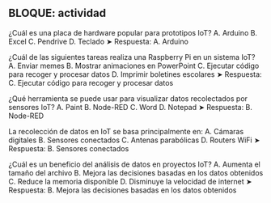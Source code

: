 ## BLOQUE: actividad

¿Cuál es una placa de hardware popular para prototipos IoT?
A. Arduino
B. Excel
C. Pendrive
D. Teclado
➤ Respuesta: A. Arduino

¿Cuál de las siguientes tareas realiza una Raspberry Pi en un sistema IoT?
A. Enviar memes
B. Mostrar animaciones en PowerPoint
C. Ejecutar código para recoger y procesar datos
D. Imprimir boletines escolares
➤ Respuesta: C. Ejecutar código para recoger y procesar datos

¿Qué herramienta se puede usar para visualizar datos recolectados por sensores IoT?
A. Paint
B. Node-RED
C. Word
D. Notepad
➤ Respuesta: B. Node-RED

La recolección de datos en IoT se basa principalmente en:
A. Cámaras digitales
B. Sensores conectados
C. Antenas parabólicas
D. Routers WiFi
➤ Respuesta: B. Sensores conectados

¿Cuál es un beneficio del análisis de datos en proyectos IoT?
A. Aumenta el tamaño del archivo
B. Mejora las decisiones basadas en los datos obtenidos
C. Reduce la memoria disponible
D. Disminuye la velocidad de internet
➤ Respuesta: B. Mejora las decisiones basadas en los datos obtenidos
